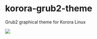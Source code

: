 # korora-grub2-theme
Grub2 graphical theme for Korora Linux

<img src="http://orig05.deviantart.net/ff25/f/2016/248/6/a/korora_grub2_theme_by_glacto-dag5wsi.png" />
